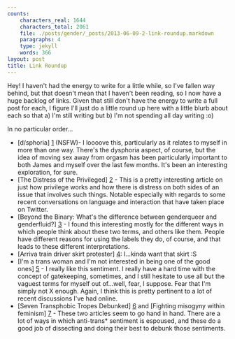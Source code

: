 ```yaml
---
counts:
    characters_real: 1644
    characters_total: 2061
    file: ./posts/gender/_posts/2013-06-09-2-link-roundup.markdown
    paragraphs: 4
    type: jekyll
    words: 366
layout: post
title: Link Roundup
---
```


Hey!  I haven't had the energy to write for a little while, so I've fallen way
behind, but that doesn't mean that I haven't been reading, so I now have a huge
backlog of links.  Given that still don't have the energy to write a full post
for each, I figure I'll just do a little round up here with a little blurb about
each so that a) I'm still writing but b) I'm not spending all day writing :o)

In no particular order...

* [d/sphoria] [1] (NSFW)- I loooove this, particularly as it relates to myself
  in more than one way.  There's the dysphoria aspect, of course, but the idea of
  moving sex away from orgasm has been particularly important to both James and
  myself over the last few months.  It's been an interesting exploration, for
  sure.
* [The Distress of the Privileged] [2] - This is a pretty interesting article on
  just how privilege works and how there is distress on both sides of an issue
  that involves such things.  Notable especially with regards to some recent
  conversations on language and interaction that have taken place on Twitter.
* [Beyond the Binary: What's the difference between genderqueer and
  genderfluid?] [3] - I found this interesting mostly for the different ways in
  which people think about these two terms, and others like them.  People have
  different reasons for using the labels they do, of course, and that leads to
  these different interpretations.
* [Arriva train driver skirt protester] [4]: I...kinda want that skirt :S
* [I'm a trans woman and I'm not interested in being one of the good ones] [5] -
  I really like this sentiment.  I really have a hard time with the concept of
  gatekeeping, sometimes, and I still hesitate to use all but the vaguest terms
  for myself out of...well, fear, I suppose.  Fear that I'm simply not X enough.
  Again, I think this is pretty pertinent to a lot of recent discussions I've
  had online.
* [Seven Transphobic Tropes Debunked] [6] and [Fighting misogyny within
  feminism] [7] - These two articles seem to go hand in hand.  There are a lot
  of ways in which anti-trans\* sentiment is espoused, and these do a good job
  of dissecting and doing their best to debunk those sentiments.

[1]: http://auntiepixelante.com/d/sphoria/ "D/sphoria"
[2]: http://weeklysift.com/2012/09/10/the-distress-of-the-privileged/ "The distress of the privileged"
[3]: http://cnlester.wordpress.com/2013/06/07/beyond-the-binary-question-two/ "Question two: what's the difference between genderqueer and genderfluid?"
[4]: http://now.msn.com/arriva-rain-driver-skirt-protester-poses-in-sweden "Arriva train driver skirt protester"
[5]: http://www.autostraddle.com/im-a-trans-woman-and-im-not-interested-in-being-one-of-the-good-ones-172570/ "I'm a trans woman and I'm not interested in being one of the good ones"
[6]: http://www.transadvocate.com/seven-transphobic-tropes-debunked.htm "Seven Transphobic Tropes Debunked."
[7]: http://www.tmponline.org/2013/05/02/feminist-misogyny/ "Fighting misogyny within feminism"
